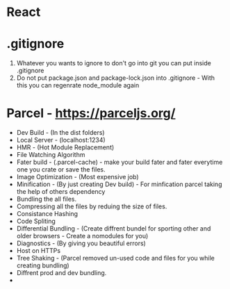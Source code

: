 # React

# .gitignore

1.  Whatever you wants to ignore to don't go into git you can put inside .gitignore
2.  Do not put package.json and package-lock.json into .gitignore - With this you can regenrate node_module again

# Parcel - https://parceljs.org/

- Dev Build - (In the dist folders)
- Local Server - (localhost:1234)
- HMR - (Hot Module Replacement)
- File Watching Algorithm
- Fater build - (.parcel-cache) - make your build fater and fater everytime one you crate or save the files.
- Image Optimization - (Most expensive job)
- Minification - (By just creating Dev build) - For minfication parcel taking the help of others dependency
- Bundling the all files.
- Compressing all the files by reduing the size of files.
- Consistance Hashing
- Code Spliting
- Differential Bundling - (Create diffrent bundel for sporting other and older browsers - Create a nomodules for you)
- Diagnostics - (By giving you beautiful errors)
- Host on HTTPs
- Tree Shaking - (Parcel removed un-used code and files for you while creating bundling)
- Diffrent prod and dev bundling.
-
